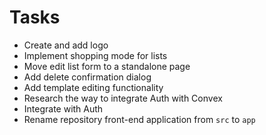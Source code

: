 # Tasks

- Create and add logo
- Implement shopping mode for lists
- Move edit list form to a standalone page
- Add delete confirmation dialog
- Add template editing functionality
- Research the way to integrate Auth with Convex
- Integrate with Auth
- Rename repository front-end application from `src` to `app`
